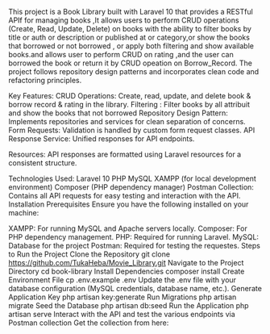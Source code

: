 This project is a Book Library built with Laravel 10 that provides a RESTful APIf for managing books ,It allows users to perform CRUD operations (Create, Read, Update, Delete) on books with the ability to filter books by title or auth or description or published at  or category,or show the books that borrowed or not borrowed  , or apply both filtering and show available books.and allows user to perform CRUD on rating ,and the user can borrowed the book or return it by CRUD opeation on Borrow_Record. The project follows repository design patterns and incorporates clean code and refactoring principles.


Key Features:
CRUD Operations: Create, read, update, and delete book & borrow record & rating in the library.
Filtering : Filter books by all attribuit and show the books that not borrowed
Repository Design Pattern: Implements repositories and services for clean separation of concerns.
Form Requests: Validation is handled by custom form request classes.
API Response Service: Unified responses for API endpoints.

Resources: API responses are formatted using Laravel resources for a consistent structure.



Technologies Used:
Laravel 10
PHP
MySQL
XAMPP (for local development environment)
Composer (PHP dependency manager)
Postman Collection: Contains all API requests for easy testing and interaction with the API.
Installation
Prerequisites
Ensure you have the following installed on your machine:

XAMPP: For running MySQL and Apache servers locally.
Composer: For PHP dependency management.
PHP: Required for running Laravel.
MySQL: Database for the project
Postman: Required for testing the requestes.
Steps to Run the Project
Clone the Repository
git clone https://github.com/TukaHeba/Movie_Library.git
Navigate to the Project Directory
cd book-library
Install Dependencies
composer install
Create Environment File
cp .env.example .env
Update the .env file with your database configuration (MySQL credentials, database name, etc.).
Generate Application Key
php artisan key:generate
Run Migrations
php artisan migrate
Seed the Database
php artisan db:seed
Run the Application
php artisan serve
Interact with the API and test the various endpoints via Postman collection Get the collection from here: 
